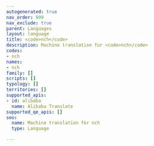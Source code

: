 ```yaml
---
autogenerated: true
nav_order: 999
nav_exclude: true
parent: Languages
layout: language
title: <code>nch</code>
description: Machine translation for <code>nch</code>
codes:
- nch
names:
- nch
family: []
scripts: []
typology: []
territories: []
supported_apis:
- id: alibaba
  name: Alibaba Translate
supported_qe_apis: []
seo:
  name: Machine translation for nch
  type: Language

---
```


